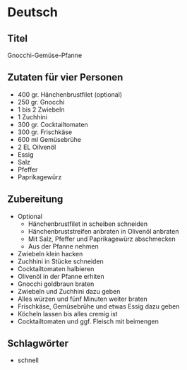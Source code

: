 # Deutsch

## Titel

Gnocchi-Gemüse-Pfanne

## Zutaten für vier Personen

* 400 gr. Hänchenbrustfilet (optional)
* 250 gr. Gnocchi
* 1 bis 2 Zwiebeln
* 1 Zuchhini
* 300 gr. Cocktailtomaten
* 300 gr. Frischkäse
* 600 ml Gemüsebrühe
* 2 EL Oilvenöl
* Essig
* Salz
* Pfeffer
* Paprikagewürz

## Zubereitung

* Optional
	* Hänchenbrustfilet in scheiben schneiden
	* Hänchenbruststreifen anbraten in Olivenöl anbraten
	* Mit Salz, Pfeffer und Paprikagewürz abschmecken
	* Aus der Pfanne nehmen
* Zwiebeln klein hacken
* Zuchhini in Stücke schneiden
* Cocktailtomaten halbieren
* Olivenöl in der Pfanne erhiten
* Gnocchi goldbraun braten
* Zwiebeln und Zuchhini dazu geben
* Alles würzen und fünf Minuten weiter braten
* Frischkäse, Gemüsebrühe und etwas Essig dazu geben
* Köcheln lassen bis alles cremig ist
* Cocktailtomaten und ggf. Fleisch mit beimengen

## Schlagwörter

* schnell
